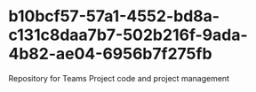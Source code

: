 # b10bcf57-57a1-4552-bd8a-c131c8daa7b7-502b216f-9ada-4b82-ae04-6956b7f275fb
Repository for Teams Project code and project management
